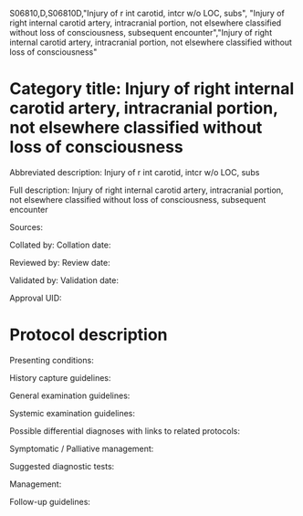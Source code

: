 S06810,D,S06810D,"Injury of r int carotid, intcr w/o LOC, subs", "Injury of right internal carotid artery, intracranial portion, not elsewhere classified without loss of consciousness, subsequent encounter","Injury of right internal carotid artery, intracranial portion, not elsewhere classified without loss of consciousness"
# Category title: Injury of right internal carotid artery, intracranial portion, not elsewhere classified without loss of consciousness

Abbreviated description: Injury of r int carotid, intcr w/o LOC, subs

Full description: Injury of right internal carotid artery, intracranial portion, not elsewhere classified without loss of consciousness, subsequent encounter

Sources:

Collated by:
Collation date:

Reviewed by:
Review date:

Validated by:
Validation date:

Approval UID:

# Protocol description

Presenting conditions:

History capture guidelines:

General examination guidelines:

Systemic examination guidelines:

Possible differential diagnoses with links to related protocols:

Symptomatic / Palliative management:

Suggested diagnostic tests:

Management:

Follow-up guidelines:
